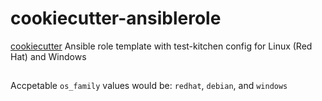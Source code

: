 # cookiecutter-ansiblerole

[cookiecutter](https://github.com/audreyr/cookiecutter) Ansible role template with test-kitchen config for Linux (Red Hat) and Windows

##
Accpetable `os_family` values would be: `redhat`, `debian`, and `windows`
